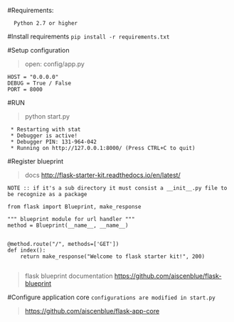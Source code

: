 #Requirements:
```
  Python 2.7 or higher
```

#Install requirements
`pip install -r requirements.txt`

#Setup configuration
> open: config/app.py
```
HOST = "0.0.0.0"
DEBUG = True / False
PORT = 8000
```

#RUN
> python start.py
```
 * Restarting with stat
 * Debugger is active!
 * Debugger PIN: 131-964-042
 * Running on http://127.0.0.1:8000/ (Press CTRL+C to quit)
 ```


#Register blueprint

> docs http://flask-starter-kit.readthedocs.io/en/latest/

`NOTE :: if it's a sub directory it must consist a __init__.py
file to be recognize as a package`

```
from flask import Blueprint, make_response

""" blueprint module for url handler """
method = Blueprint(__name__, __name__)


@method.route("/", methods=['GET'])
def index():
    return make_response("Welcome to flask starter kit!", 200)
      
```
> flask blueprint documentation
> https://github.com/aiscenblue/flask-blueprint

#Configure application core
`configurations are modified in start.py`
> https://github.com/aiscenblue/flask-app-core